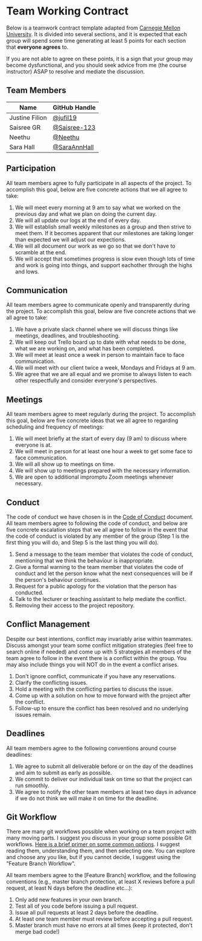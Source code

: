# Team Working Contract

Below is a teamwork contract template adapted from [Carnegie Mellon University](https://www.cmu.edu/teaching/designteach/teach/instructionalstrategies/groupprojects/tools/index.html).
It is divided into several sections, and it is expected that each group will spend some time generating at least 5 points for each section that **everyone agrees** to. 

If you are not able to agree on these points, it is a sign that your group may become dysfunctional, and you should seek advice from me (the course instructor) ASAP to resolve and mediate the discussion.

## Team Members

| Name     | GitHub Handle                          |
|----------|----------------------------------------|
| Justine Filion | [@jufil19](https://github.com/jufil19) |
| Saisree GR | [@Saisree-123](https://github.com/Saisree-123) |
| Neethu | [@Neethu](https://github.com/Neetz78) |
| Sara Hall | [@SaraAnnHall](https://github.com/SaraAnnHall) |

## Participation

All team members agree to fully participate in all aspects of the project.
To accomplish this goal, below are five concrete actions that we all agree to take:

1. We will meet every morning at 9 am to say what we worked on the previous day and what we plan on doing the current day. 
2. We will all update our logs at the end of every day. 
3. We will establish small weekly milestones as a group and then strive to meet them. If it becomes apparent that our milestones are taking longer than expected we will adjust our expections. 
4. We will all document our work as we go so that we don't have to scramble at the end. 
5. We will accept that sometimes progress is slow even though lots of time and work is going into things, and support eachother through the highs and lows. 

## Communication

All team members agree to communicate openly and transparently during the project.
To accomplish this goal, below are five concrete actions that we all agree to take:

1. We have a private slack channel where we will discuss things like meetings, deadlines, and troubleshooting. 
2. We will keep out Trello board up to date with what needs to be done, what we are working on, and what has been completed. 
3. We will meet at least once a week in person to maintain face to face communication. 
4. We will meet with our client twice a week, Mondays and Fridays at 9 am. 
5. We agree that we are all equal and we promise to always listen to each other respectfully and consider everyone's perspectives. 

## Meetings

All team members agree to meet regularly during the project.
To accomplish this goal, below are five concrete ideas that we all agree to regarding scheduling and frequency of meetings:


1. We will meet briefly at the start of every day (9 am) to discuss where everyone is at. 
2. We will meet in person for at least one hour a week to get some face to face communication. 
3. We will all show up to meetings on time. 
4. We will show up to meetings prepared with the necessary information. 
5. We are open to additional impromptu Zoom meetings whenever necessary. 

## Conduct

The code of conduct we have chosen is in the [Code of Conduct](./CODE_OF_CONDUCT.md) document.
All team members agree to following the code of conduct, and below are five concrete escalation steps that we all agree to follow in the event that the code of conduct is violated by any member of the group (Step 1 is the first thing you will do, and Step 5 is the last thing you will do).

1. Send a message to the team member that violates the code of conduct, mentioning that we think the behaviour is inappropriate.
2. Give a formal warning to the team member that violates the code of conduct and let the person know what the next consequences will be if the person's behaviour continues.
3. Request for a public apology for the violation that the person has conducted.
4. Talk to the lecturer or teaching assistant to help mediate the conflict.
5. Removing their access to the project repository.

## Conflict Management

Despite our best intentions, conflict may invariably arise within teammates.
Discuss amongst your team some conflict mitigation strategies (feel free to search online if needed) and come up with 5 strategies all members of the team agree to follow in the event there is a conflict within the group.
You may also include things you will NOT do in the event a conflict arises.

1. Don't ignore conflict, communicate if you have any reservations.
2. Clarify the conflicting issues.
3. Hold a meeting with the conflicting parties to discuss the issue.
4. Come up with a solution on how to move forward with the project after the conflict.
5. Follow-up to ensure the conflict has been resolved and no underlying issues remain.

## Deadlines

All team members agree to the following conventions around course deadlines:

1. We agree to submit all deliverable before or on the day of the deadlines and aim to submit as early as possible.
2. We commit to deliver our individual task on time so that the project can run smoothly.
3. We agree to notify the other team members at least two days in advance if we do not think we will make it on time for the deadline.

## Git Workflow

There are many git workflows possible when working on a team project with many moving parts.
I suggest you discuss in your group some possible Git workflows.
[Here is a brief primer on some common options](https://www.atlassian.com/git/tutorials/comparing-workflows).
I suggest reading them, understanding them, and then selecting one.
You can explore and choose any you like, but if you cannot decide, I suggest using the "Feature Branch Workflow".

All team members agree to the [Feature Branch] workflow, and the following conventions (e.g., master branch protection, at least X reviews before a pull request, at least N days before the deadline etc...):

1. Only add new features in your own branch. 
2. Test all of you code before issuing a pull request. 
3. Issue all pull requests at least 2 days before the deadline. 
4. At least one team member must review before accepting a pull request. 
5. Master branch must have no errors at all times (keep it protected, don't merge bad code!)
